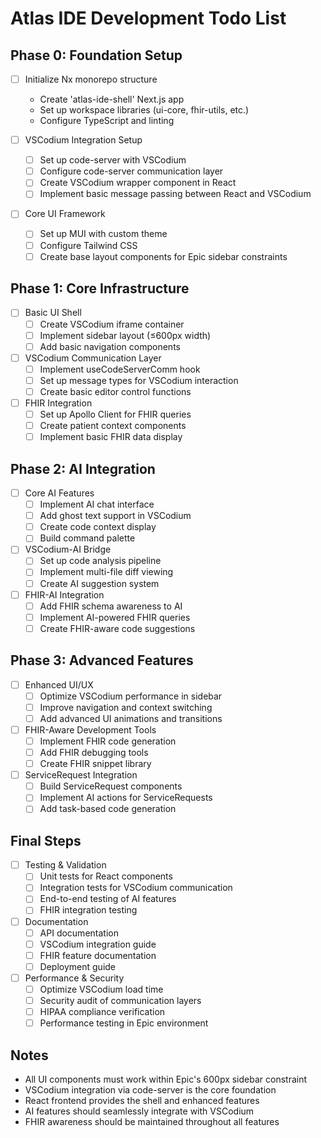 # Atlas IDE Development Todo List

## Phase 0: Foundation Setup
- [ ] Initialize Nx monorepo structure
  - Create 'atlas-ide-shell' Next.js app
  - Set up workspace libraries (ui-core, fhir-utils, etc.)
  - Configure TypeScript and linting

- [ ] VSCodium Integration Setup
  - [ ] Set up code-server with VSCodium
  - [ ] Configure code-server communication layer
  - [ ] Create VSCodium wrapper component in React
  - [ ] Implement basic message passing between React and VSCodium

- [ ] Core UI Framework
  - [ ] Set up MUI with custom theme
  - [ ] Configure Tailwind CSS
  - [ ] Create base layout components for Epic sidebar constraints

## Phase 1: Core Infrastructure
- [ ] Basic UI Shell
  - [ ] Create VSCodium iframe container
  - [ ] Implement sidebar layout (≤600px width)
  - [ ] Add basic navigation components

- [ ] VSCodium Communication Layer
  - [ ] Implement useCodeServerComm hook
  - [ ] Set up message types for VSCodium interaction
  - [ ] Create basic editor control functions

- [ ] FHIR Integration
  - [ ] Set up Apollo Client for FHIR queries
  - [ ] Create patient context components
  - [ ] Implement basic FHIR data display

## Phase 2: AI Integration
- [ ] Core AI Features
  - [ ] Implement AI chat interface
  - [ ] Add ghost text support in VSCodium
  - [ ] Create code context display
  - [ ] Build command palette

- [ ] VSCodium-AI Bridge
  - [ ] Set up code analysis pipeline
  - [ ] Implement multi-file diff viewing
  - [ ] Create AI suggestion system

- [ ] FHIR-AI Integration
  - [ ] Add FHIR schema awareness to AI
  - [ ] Implement AI-powered FHIR queries
  - [ ] Create FHIR-aware code suggestions

## Phase 3: Advanced Features
- [ ] Enhanced UI/UX
  - [ ] Optimize VSCodium performance in sidebar
  - [ ] Improve navigation and context switching
  - [ ] Add advanced UI animations and transitions

- [ ] FHIR-Aware Development Tools
  - [ ] Implement FHIR code generation
  - [ ] Add FHIR debugging tools
  - [ ] Create FHIR snippet library

- [ ] ServiceRequest Integration
  - [ ] Build ServiceRequest components
  - [ ] Implement AI actions for ServiceRequests
  - [ ] Add task-based code generation

## Final Steps
- [ ] Testing & Validation
  - [ ] Unit tests for React components
  - [ ] Integration tests for VSCodium communication
  - [ ] End-to-end testing of AI features
  - [ ] FHIR integration testing

- [ ] Documentation
  - [ ] API documentation
  - [ ] VSCodium integration guide
  - [ ] FHIR feature documentation
  - [ ] Deployment guide

- [ ] Performance & Security
  - [ ] Optimize VSCodium load time
  - [ ] Security audit of communication layers
  - [ ] HIPAA compliance verification
  - [ ] Performance testing in Epic environment

## Notes
- All UI components must work within Epic's 600px sidebar constraint
- VSCodium integration via code-server is the core foundation
- React frontend provides the shell and enhanced features
- AI features should seamlessly integrate with VSCodium
- FHIR awareness should be maintained throughout all features
